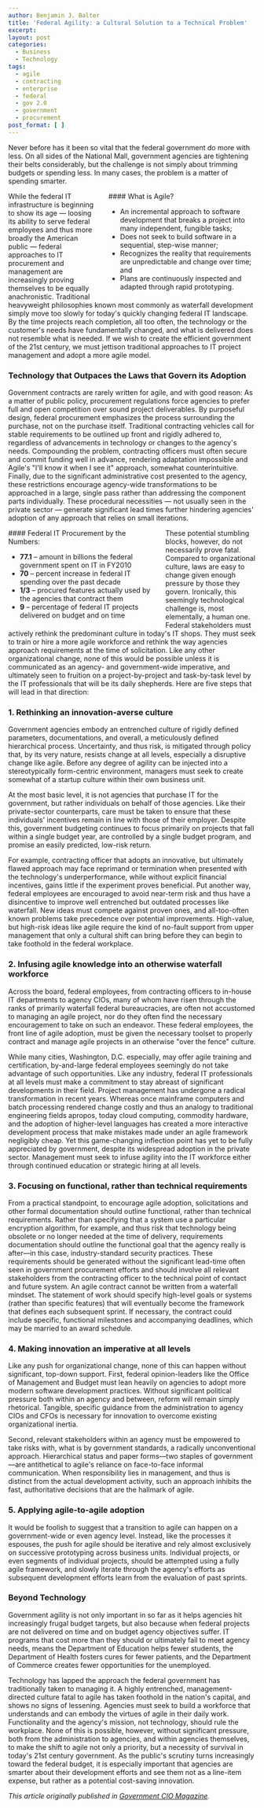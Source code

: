 ```yaml
---
author: Benjamin J. Balter
title: 'Federal Agility: a Cultural Solution to a Technical Problem'
excerpt:
layout: post
categories:
  - Business
  - Technology
tags:
  - agile
  - contracting
  - enterprise
  - federal
  - gov 2.0
  - government
  - procurement
post_format: [ ]
---
```

Never before has it been so vital that the federal government do more with less. On all sides of the National Mall, government agencies are tightening their belts considerably, but the challenge is not simply about trimming budgets or spending less. In many cases, the problem is a matter of spending smarter.

<div style="float:right; width: 300px; margin-left: 20px; text-align: left;" markdown="1" class="well">
#### What is Agile?

*   An incremental approach to software development that breaks a project into many independent, fungible tasks;
*   Does not seek to build software in a sequential, step-wise manner;
*   Recognizes the reality that requirements are unpredictable and change over time; and
*   Plans are continuously inspected and adapted through rapid prototyping.
</div>

While the federal IT infrastructure is beginning to show its age — loosing its ability to serve federal employees and thus more broadly the American public — federal approaches to IT procurement and management are increasingly proving themselves to be equally anachronistic. Traditional heavyweight philosophies known most commonly as waterfall development simply move too slowly for today's quickly changing federal IT landscape. By the time projects reach completion, all too often, the technology or the customer's needs have fundamentally changed, and what is delivered does not resemble what is needed. If we wish to create the efficient government of the 21st century, we must jettison traditional approaches to IT project management and adopt a more agile model.

### Technology that Outpaces the Laws that Govern its Adoption

Government contracts are rarely written for agile, and with good reason: As a matter of public policy, procurement regulations force agencies to prefer full and open competition over sound project deliverables. By purposeful design, federal procurement emphasizes the process surrounding the purchase, not on the purchase itself. Traditional contracting vehicles call for stable requirements to be outlined up front and rigidly adhered to, regardless of advancements in technology or changes to the agency's needs. Compounding the problem, contracting officers must often secure and commit funding well in advance, rendering adaptation impossible and Agile's "I'll know it when I see it" approach, somewhat counterintuitive. Finally, due to the significant administrative cost presented to the agency, these restrictions encourage agency-wide transformations to be approached in a large, single pass rather than addressing the component parts individually. These procedural necessities — not usually seen in the private sector — generate significant lead times further hindering agencies' adoption of any approach that relies on small iterations.

<div style="float:left; width: 300px; margin-right: 20px; text-align: left;" markdown="1" class="well">
#### Federal IT Procurement by the Numbers:

*   **77.1** – amount in billions the federal government spent on IT in FY2010
*   **70** – percent increase in federal IT spending over the past decade
*   **1/3** – procured features actually used by the agencies that contract them
*   **9** – percentage of federal IT projects delivered on budget and on time
</div>

These potential stumbling blocks, however, do not necessarily prove fatal. Compared to organizational culture, laws are easy to change given enough pressure by those they govern. Ironically, this seemingly technological challenge is, most elementally, a human one. Federal stakeholders must actively rethink the predominant culture in today's IT shops. They must seek to train or hire a more agile workforce and rethink the way agencies approach requirements at the time of solicitation. Like any other organizational change, none of this would be possible unless it is communicated as an agency- and government-wide imperative, and ultimately seen to fruition on a project-by-project and task-by-task level by the IT professionals that will be its daily shepherds.  Here are five steps that will lead in that direction: 

### 1. Rethinking an innovation-averse culture

Government agencies embody an entrenched culture of rigidly defined parameters, documentations, and overall, a meticulously defined hierarchical process. Uncertainty, and thus risk, is mitigated through policy that, by its very nature, resists change at all levels, especially a disruptive change like agile. Before any degree of agility can be injected into a stereotypically form-centric environment, managers must seek to create somewhat of a startup culture within their own business unit.

At the most basic level, it is not agencies that purchase IT for the government, but rather individuals on behalf of those agencies. Like their private-sector counterparts, care must be taken to ensure that these individuals' incentives remain in line with those of their employer. Despite this, government budgeting continues to focus primarily on projects that fall within a single budget year, are controlled by a single budget program, and promise an easily predicted, low-risk return.

For example, contracting officer that adopts an innovative, but ultimately flawed approach may face reprimand or termination when presented with the technology's underperformance, while without explicit financial incentives, gains little if the experiment proves beneficial. Put another way, federal employees are encouraged to avoid near-term risk and thus have a disincentive to improve well entrenched but outdated processes like waterfall. New ideas must compete against proven ones, and all-too-often known problems take precedence over potential improvements. High-value, but high-risk ideas like agile require the kind of no-fault support from upper management that only a cultural shift can bring before they can begin to take foothold in the federal workplace.

### 2. Infusing agile knowledge into an otherwise waterfall workforce

Across the board, federal employees, from contracting officers to in-house IT departments to agency CIOs, many of whom have risen through the ranks of primarily waterfall federal bureaucracies, are often not accustomed to managing an agile project, nor do they often find the necessary encouragement to take on such an endeavor. These federal employees, the front line of agile adoption, must be given the necessary toolset to properly contract and manage agile projects in an otherwise "over the fence" culture.

While many cities, Washington, D.C. especially, may offer agile training and certification, by-and-large federal employees seemingly do not take advantage of such opportunities. Like any industry, federal IT professionals at all levels must make a commitment to stay abreast of significant developments in their field. Project management has undergone a radical transformation in recent years. Whereas once mainframe computers and batch processing rendered change costly and thus an analogy to traditional engineering fields apropos, today cloud computing, commodity hardware, and the adoption of higher-level languages has created a more interactive development process that make mistakes made under an agile framework negligibly cheap. Yet this game-changing inflection point has yet to be fully appreciated by government, despite its widespread adoption in the private sector. Management must seek to infuse agility into the IT workforce either through continued education or strategic hiring at all levels.

### 3. Focusing on functional, rather than technical requirements

From a practical standpoint, to encourage agile adoption, solicitations and other formal documentation should outline functional, rather than technical requirements. Rather than specifying that a system use a particular encryption algorithm, for example, and thus risk that technology being obsolete or no longer needed at the time of delivery, requirements documentation should outline the functional goal that the agency really is after—in this case, industry-standard security practices. These requirements should be generated without the significant lead-time often seen in government procurement efforts and should involve all relevant stakeholders from the contracting officer to the technical point of contact and future system. An agile contract cannot be written from a waterfall mindset. The statement of work should specify high-level goals or systems (rather than specific features) that will eventually become the framework that defines each subsequent sprint. If necessary, the contract could include specific, functional milestones and accompanying deadlines, which may be married to an award schedule.

### 4. Making innovation an imperative at all levels

Like any push for organizational change, none of this can happen without significant, top-down support. First, federal opinion-leaders like the Office of Management and Budget must lean heavily on agencies to adopt more modern software development practices. Without significant political pressure both within an agency and between, reform will remain simply rhetorical. Tangible, specific guidance from the administration to agency CIOs and CFOs is necessary for innovation to overcome existing organizational inertia.

Second, relevant stakeholders within an agency must be empowered to take risks with, what is by government standards, a radically unconventional approach. Hierarchical status and paper forms—two staples of government—are antithetical to agile's reliance on face-to-face informal communication. When responsibility lies in management, and thus is distinct from the actual development activity, such an approach inhibits the fast, authoritative decisions that are the hallmark of agile.

### 5. Applying agile-to-agile adoption

It would be foolish to suggest that a transition to agile can happen on a government-wide or even agency level. Instead, like the processes it espouses, the push for agile should be iterative and rely almost exclusively on successive prototyping across business units. Individual projects, or even segments of individual projects, should be attempted using a fully agile framework, and slowly iterate through the agency's efforts as subsequent development efforts learn from the evaluation of past sprints.

### Beyond Technology

Government agility is not only important in so far as it helps agencies hit increasingly frugal budget targets, but also because when federal projects are not delivered on time and on budget agency objectives suffer. IT programs that cost more than they should or ultimately fail to meet agency needs, means the Department of Education helps fewer students, the Department of Health fosters cures for fewer patients, and the Department of Commerce creates fewer opportunities for the unemployed.

Technology has lapped the approach the federal government has traditionally taken to managing it. A highly entrenched, management-directed culture fatal to agile has taken foothold in the nation's capital, and shows no signs of lessening. Agencies must seek to build a workforce that understands and can embody the virtues of agile in their daily work. Functionality and the agency's mission, not technology, should rule the workplace. None of this is possible, however, without significant pressure, both from the administration to agencies, and within agencies themselves, to make the shift to agile not only a priority, but a necessity of survival in today's 21st century government. As the public's scrutiny turns increasingly toward the federal budget, it is especially important that agencies are smarter about their development efforts and see them not as a line-item expense, but rather as a potential cost-saving innovation.

*This article originally published in [Government CIO Magazine][1].*

 [1]: http://www.governmentciomagazine.com/2011/11/federal-agility-adopting-cultural-approach-technical-problem#blog-content